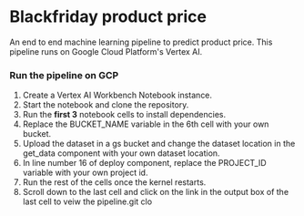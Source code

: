# Blackfriday product price
An end to end machine learning pipeline to predict product price. This pipeline runs on Google Cloud Platform's Vertex AI.

### Run the pipeline on GCP
1) Create a Vertex AI Workbench Notebook instance.
1) Start the notebook and clone the repository.
1) Run the **first 3** notebook cells to install dependencies.
1) Replace the BUCKET_NAME variable in the 6th cell with your own bucket.
1) Upload the dataset in a gs bucket and change the dataset location in the get_data component with your own dataset location.
1) In line number 16 of deploy component, replace the PROJECT_ID variable with your own project id.
1) Run the rest of the cells once the kernel restarts. 
1) Scroll down to the last cell and click on the link in the output box of the last cell to veiw the pipeline.git clo
